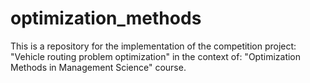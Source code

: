 # optimization_methods
This is a repository for the implementation of the competition project: "Vehicle routing problem optimization" in the context of: "Optimization Methods in Management Science" course.
